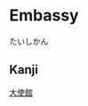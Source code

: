 # Embassy
たいしかん
## Kanji
[大](../Kanji/kanji-dict/大.md)[使](../Kanji/kanji-dict/使.md)[館](../Kanji/kanji-dict/館.md)